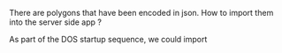 There are polygons that have been encoded in json.  How to import them into the server side app ?

As part of the DOS startup sequence, we could import